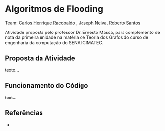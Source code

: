 # Algoritmos de Flooding

Team: [Carlos Henrique Racobaldo](https://github.com/CarlosRacobaldo1) , [Joseph Neiva](https://github.com/Neiva04), [Roberto Santos](https://github.com/RobertoSSantos)

Atividade proposta pelo professor Dr. Ernesto Massa, para complemento de nota da primeira unidade na matéria de Teoria dos Grafos do curso de engenharia da computação do SENAI CIMATEC.

## Proposta da Atividade

texto...

## Funcionamento do Código

text...

## Referências

* []()
